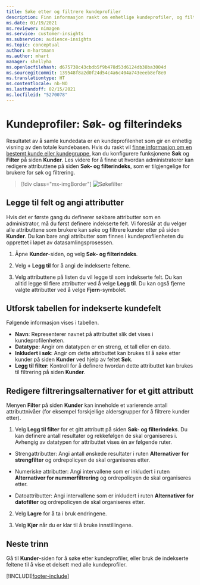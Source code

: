 ```yaml
---
title: Søke etter og filtrere kundeprofiler
description: Finn informasjon raskt om enhetlige kundeprofiler, og filtrer etter bestemte attributter.
ms.date: 01/19/2021
ms.reviewer: nimagen
ms.service: customer-insights
ms.subservice: audience-insights
ms.topic: conceptual
author: m-hartmann
ms.author: mhart
manager: shellyha
ms.openlocfilehash: d675738c43cbdb5f9b478d53d6124db38ba3004d
ms.sourcegitcommit: 139548f8a2d0f24d54c4a6c404a743eeeb8ef8e0
ms.translationtype: HT
ms.contentlocale: nb-NO
ms.lasthandoff: 02/15/2021
ms.locfileid: "5270078"
---
```

# <a name="customer-profiles-search--filter-index"></a>Kundeprofiler: Søk- og filterindeks

Resultatet av å samle kundedata er en kundeprofilenhet som gir en enhetlig visning av den totale kundebasen. Hvis du raskt vil [finne informasjon om en bestemt kunde eller kundegruppe](customer-profiles.md), kan du konfigurere funksjonene **Søk** og **Filter** på siden **Kunder**. Les videre for å finne ut hvordan administratorer kan redigere attributtene på siden **Søk- og filterindeks**, som er tilgjengelige for brukere for søk og filtrering.

> [!div class="mx-imgBorder"]
> ![Søkefilter](media/search-filter.png "Søkefilter")

## <a name="add-fields-and-specify-attributes"></a>Legge til felt og angi attributter

Hvis det er første gang du definerer søkbare attributter som en administrator, må du først definere indekserte felt. Vi foreslår at du velger alle attributtene som brukere kan søke og filtrere kunder etter på siden **Kunder**. Du kan bare angi attributter som finnes i kundeprofilenheten du opprettet i løpet av datasamlingsprosessen.

1. Åpne **Kunder**-siden, og velg **Søk- og filterindeks**.

2. Velg **+ Legg til** for å angi de indekserte feltene.

3. Velg attributtene på listen du vil legge til som indekserte felt. Du kan alltid legge til flere attributter ved å velge **Legg til**. Du kan også fjerne valgte attributter ved å velge **Fjern**-symbolet.

## <a name="explore-the-indexed-customer-fields-table"></a>Utforsk tabellen for indekserte kundefelt

Følgende informasjon vises i tabellen.

- **Navn**: Representerer navnet på attributtet slik det vises i kundeprofilenheten.
- **Datatype**: Angir om datatypen er en streng, et tall eller en dato.
- **Inkludert i søk**: Angir om dette attributtet kan brukes til å søke etter kunder på siden **Kunder** ved hjelp av feltet **Søk**.
- **Legg til filter**: Kontroll for å definere hvordan dette attributtet kan brukes til filtrering på siden **Kunder**.

## <a name="editing-filtering-options-for-a-given-attribute"></a>Redigere filtreringsalternativer for et gitt attributt

Menyen **Filter** på siden **Kunder** kan inneholde et varierende antall attributtnivåer (for eksempel forskjellige aldersgrupper for å filtrere kunder etter).

1. Velg **Legg til filter** for et gitt attributt på siden **Søk- og filterindeks**. Du kan definere antall resultater og rekkefølgen de skal organiseres i. Avhengig av datatypen for attributtet vises én av følgende ruter.

- Strengattributter: Angi antall ønskede resultater i ruten **Alternativer for strengfilter** og ordrepolicyen de skal organiseres etter.

- Numeriske attributter: Angi intervallene som er inkludert i ruten **Alternativer for nummerfiltrering** og ordrepolicyen de skal organiseres etter.

- Datoattributter: Angi intervallene som er inkludert i ruten **Alternativer for datofilter** og ordrepolicyen de skal organiseres etter.

2. Velg **Lagre** for å ta i bruk endringene.

3. Velg **Kjør** når du er klar til å bruke innstillingene.

## <a name="next-steps"></a>Neste trinn

Gå til **Kunder**-siden for å søke etter kundeprofiler, eller bruk de indekserte feltene til å vise et delsett med alle kundeprofiler.


[!INCLUDE[footer-include](../includes/footer-banner.md)]